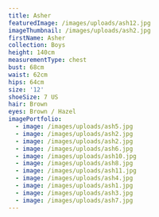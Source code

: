 ```yaml
---
title: Asher
featuredImage: /images/uploads/ash12.jpg
imageThumbnail: /images/uploads/ash2.jpg
firstName: Asher
collection: Boys
height: 140cm
measurementType: chest
bust: 68cm
waist: 62cm
hips: 64cm
size: '12'
shoeSize: 7 US
hair: Brown
eyes: Brown / Hazel
imagePortfolio:
  - image: /images/uploads/ash5.jpg
  - image: /images/uploads/ash2.jpg
  - image: /images/uploads/ash2.jpg
  - image: /images/uploads/ash6.jpg
  - image: /images/uploads/ash10.jpg
  - image: /images/uploads/ash8.jpg
  - image: /images/uploads/ash11.jpg
  - image: /images/uploads/ash4.jpg
  - image: /images/uploads/ash1.jpg
  - image: /images/uploads/ash3.jpg
  - image: /images/uploads/ash7.jpg
---
```


